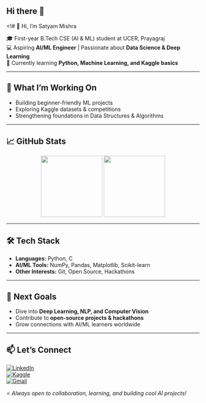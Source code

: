 ## Hi there 👋

<!# 👋 Hi, I’m Satyam Mishra  

🎓 First-year B.Tech CSE (AI & ML) student at UCER, Prayagraj  
💻 Aspiring **AI/ML Engineer** | Passionate about **Data Science & Deep Learning**  
🐍 Currently learning **Python, Machine Learning, and Kaggle basics**  

---

## 🚀 What I’m Working On
- Building beginner-friendly ML projects  
- Exploring Kaggle datasets & competitions  
- Strengthening foundations in Data Structures & Algorithms  

---

## 📈 GitHub Stats  
<p align="center">
  <img src="https://github-readme-stats.vercel.app/api?username=YOUR-USERNAME&show_icons=true&theme=tokyonight" height="160"/>
  <img src="https://github-readme-stats.vercel.app/api/top-langs/?username=YOUR-USERNAME&layout=compact&theme=tokyonight" height="160"/>
</p>  

---

## 🛠️ Tech Stack  
- **Languages:** Python, C  
- **AI/ML Tools:** NumPy, Pandas, Matplotlib, Scikit-learn  
- **Other Interests:** Git, Open Source, Hackathons  

---

## 🌱 Next Goals
- Dive into **Deep Learning, NLP, and Computer Vision**  
- Contribute to **open-source projects & hackathons**  
- Grow connections with AI/ML learners worldwide  

---

## 📫 Let’s Connect
[![LinkedIn](https://img.shields.io/badge/LinkedIn-blue?style=for-the-badge&logo=linkedin)](your-linkedin-url)  
[![Kaggle](https://img.shields.io/badge/Kaggle-20BEFF?style=for-the-badge&logo=kaggle&logoColor=white)](your-kaggle-url)  
[![Gmail](https://img.shields.io/badge/Email-D14836?style=for-the-badge&logo=gmail&logoColor=white)](mailto:your-email)  

⭐ *Always open to collaboration, learning, and building cool AI projects!* 

